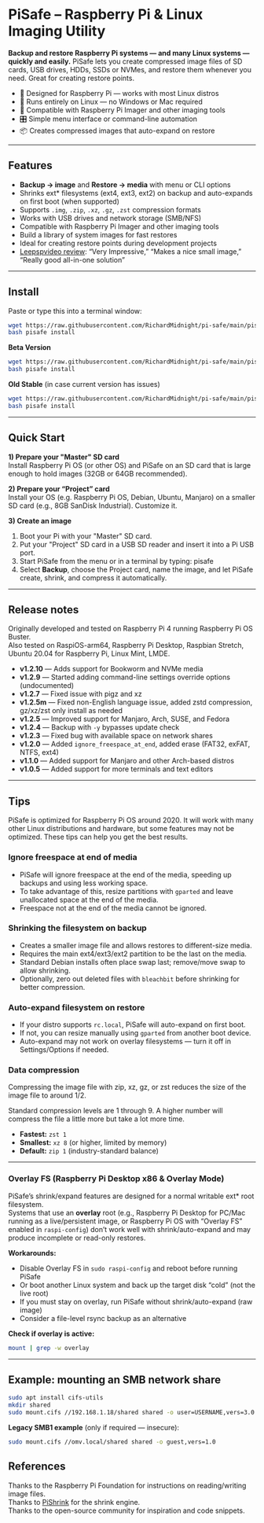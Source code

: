 # PiSafe – Raspberry Pi & Linux Imaging Utility

**Backup and restore Raspberry Pi systems — and many Linux systems — quickly and easily.**
PiSafe lets you create compressed image files of SD cards, USB drives, HDDs, SSDs or NVMes, and restore them whenever you need. Great for creating restore points. 

- 🍓 Designed for Raspberry Pi — works with most Linux distros  
- 🐧 Runs entirely on Linux — no Windows or Mac required  
- 💾 Compatible with Raspberry Pi Imager and other imaging tools  
- 🎛 Simple menu interface or command-line automation  
- 📦 Creates compressed images that auto-expand on restore

---

## Features
- **Backup → image** and **Restore → media** with menu or CLI options  
- Shrinks ext* filesystems (ext4, ext3, ext2) on backup and auto-expands on first boot (when supported)    
- Supports `.img`, `.zip`, `.xz`, `.gz`, `.zst` compression formats  
- Works with USB drives and network storage (SMB/NFS)  
- Compatible with Raspberry Pi Imager and other imaging tools  
- Build a library of system images for fast restores  
- Ideal for creating restore points during development projects  
- [Leepspvideo review](https://www.youtube.com/watch?v=XP6ycUR9Ih0): “Very Impressive,” “Makes a nice small image,” “Really good all-in-one solution”
---

## Install
Paste or type this into a terminal window:

```bash
wget https://raw.githubusercontent.com/RichardMidnight/pi-safe/main/pisafe -O pisafe
bash pisafe install
```

**Beta Version**
```bash
wget https://raw.githubusercontent.com/RichardMidnight/pi-safe/main/pisafe_beta -O pisafe
bash pisafe install
```

**Old Stable** (in case current version has issues)
```bash
wget https://raw.githubusercontent.com/RichardMidnight/pi-safe/main/pisafe_1.2.9 -O pisafe
bash pisafe install
```

---

## Quick Start

**1) Prepare your "Master" SD card**  
Install Raspberry Pi OS (or other OS) and PiSafe on an SD card that is large enough to hold images (32GB or 64GB recommended).

**2) Prepare your “Project” card**  
Install your OS (e.g. Raspberry Pi OS, Debian, Ubuntu, Manjaro) on a smaller SD card (e.g., 8GB SanDisk Industrial). Customize it.

**3) Create an image**
1. Boot your Pi with your "Master" SD card.  
2. Put your "Project" SD card in a USB SD reader and insert it into a Pi USB port.  
3. Start PiSafe from the menu or in a terminal by typing: pisafe
4. Select **Backup**, choose the Project card, name the image, and let PiSafe create, shrink, and compress it automatically.

---

## Release notes

Originally developed and tested on Raspberry Pi 4 running Raspberry Pi OS Buster.  
Also tested on RaspiOS-arm64, Raspberry Pi Desktop, Raspbian Stretch, Ubuntu 20.04 for Raspberry Pi, Linux Mint, LMDE.

- **v1.2.10** — Adds support for Bookworm and NVMe media  
- **v1.2.9** — Started adding command-line settings override options (undocumented)  
- **v1.2.7** — Fixed issue with pigz and xz  
- **v1.2.5m** — Fixed non-English language issue, added zstd compression, gz/xz/zst only install as needed  
- **v1.2.5** — Improved support for Manjaro, Arch, SUSE, and Fedora  
- **v1.2.4** — Backup with `-y` bypasses update check  
- **v1.2.3** — Fixed bug with available space on network shares  
- **v1.2.0** — Added `ignore_freespace_at_end`, added erase (FAT32, exFAT, NTFS, ext4)  
- **v1.1.0** — Added support for Manjaro and other Arch-based distros  
- **v1.0.5** — Added support for more terminals and text editors

---

## Tips

PiSafe is optimized for Raspberry Pi OS around 2020. It will work with many other Linux distributions and hardware, but some features may not be optimized. These tips can help you get the best results.

### Ignore freespace at end of media
- PiSafe will ignore freespace at the end of the media, speeding up backups and using less working space.  
- To take advantage of this, resize partitions with `gparted` and leave unallocated space at the end of the media.  
- Freespace not at the end of the media cannot be ignored.

### Shrinking the filesystem on backup
- Creates a smaller image file and allows restores to different-size media.
- Requires the main ext4/ext3/ext2 partition to be the last on the media.
- Standard Debian installs often place swap last; remove/move swap to allow shrinking.
- Optionally, zero out deleted files with `bleachbit` before shrinking for better compression.

### Auto-expand filesystem on restore
- If your distro supports `rc.local`, PiSafe will auto-expand on first boot.  
- If not, you can resize manually using `gparted` from another boot device.
- Auto-expand may not work on overlay filesystems — turn it off in Settings/Options if needed.

### Data compression
Compressing the image file with zip, xz, gz, or zst reduces the size of the image file to around 1/2.

Standard compression levels are 1 through 9. A higher number will compress the file a little more but take a lot more time.
- **Fastest:** `zst 1`  
- **Smallest:** `xz 8` (or higher, limited by memory)  
- **Default:** `zip 1` (industry-standard balance)
---

### Overlay FS (Raspberry Pi Desktop x86 & Overlay Mode)

PiSafe’s shrink/expand features are designed for a normal writable ext* root filesystem.  
Systems that use an **overlay** root (e.g., Raspberry Pi Desktop for PC/Mac running as a live/persistent image, or Raspberry Pi OS with “Overlay FS” enabled in `raspi-config`) don’t work well with shrink/auto-expand and may produce incomplete or read-only restores.

**Workarounds:**
- Disable Overlay FS in `sudo raspi-config` and reboot before running PiSafe  
- Or boot another Linux system and back up the target disk “cold” (not the live root)  
- If you must stay on overlay, run PiSafe without shrink/auto-expand (raw image)  
- Consider a file-level rsync backup as an alternative

**Check if overlay is active:**
```bash
mount | grep -w overlay
```
---

## Example: mounting an SMB network share

```bash
sudo apt install cifs-utils
mkdir shared
sudo mount.cifs //192.168.1.18/shared shared -o user=USERNAME,vers=3.0
```

**Legacy SMB1 example** (only if required — insecure):
```bash
sudo mount.cifs //omv.local/shared shared -o guest,vers=1.0
```


## References
Thanks to the Raspberry Pi Foundation for instructions on reading/writing image files.  
Thanks to [PiShrink](https://github.com/Drewsif/PiShrink) for the shrink engine.  
Thanks to the open-source community for inspiration and code snippets.
